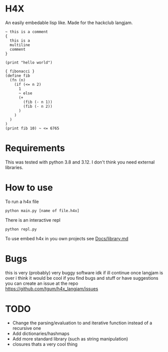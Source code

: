 # H4X

An easily embedable lisp like. Made for the hackclub langjam.

```
~ this is a comment
{
  this is a
  multiline
  comment
}

(print "hello world")

{ fibonacci }
(define fib
  (fn (n)
    (if (<= n 2)
      1
      ~ else
      (+
        (fib (- n 1))
        (fib (- n 2))
      )
    )
  )
)
(print fib 10) ~ <= 6765
```

# Requirements

This was tested with python 3.8 and 3.12. I don't think you need external libraries.


# How to use

To run a h4x file
```
python main.py [name of file.h4x]
```

There is an interactive repl
```
python repl.py
```

To use embed h4x in you own projects see [Docs/library.md](Docs/library.md)


# Bugs
this is very (probably) very buggy software idk if ill continue once langjam is over i think it would be cool
if you find bugs and stuff or have suggestions you can create an issue at the repo https://github.com/tgum/h4x_langjam/issues

# TODO
 - Change the parsing/evaluation to and iterative function instead of a recursive one
 - Add dictionaries/hashmaps
 - Add more standard library (such as string manipulation)
 - closures thats a very cool thing

